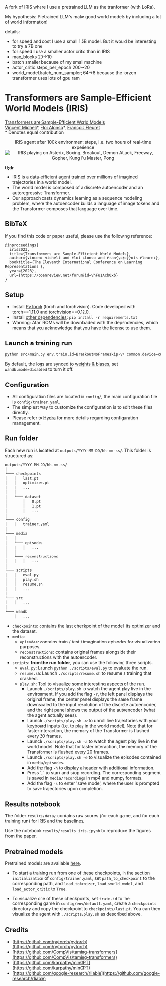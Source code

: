
A fork of IRIS where I use a pretrained LLM as the tranformer (with LoRa). 

My hypothesis: Pretrained LLM's make good world models by including a lot of world information!

details:
- for speed and cost I use a small 1.5B model. But it would be interesting to try a 7B one
- for speed I use a smaller actor critic than in IRIS
- max_blocks 20->10
- batch smaller because of my small machine
- actor_critic.steps_per_epoch 200->20
- world_model.batch_num_sampler; 64->8 because the forzen transformer uses lots of gpu ram

# Transformers are Sample-Efficient World Models (IRIS)

[Transformers are Sample-Efficient World Models](https://openreview.net/forum?id=vhFu1Acb0xb) <br>
[Vincent Micheli](https://vmicheli.github.io)\*, [Eloi Alonso](https://eloialonso.github.io)\*, [François Fleuret](https://fleuret.org/francois/) <br>
\* Denotes equal contribution


<div align='center'>
  IRIS agent after 100k environment steps, i.e. two hours of real-time experience
  <img alt="IRIS playing on Asterix, Boxing, Breakout, Demon Attack, Freeway, Gopher, Kung Fu Master, Pong" src="assets/iris.gif">
</div>

**tl;dr**

- IRIS is a data-efficient agent trained over millions of imagined trajectories in a world model.
- The world model is composed of a discrete autoencoder and an autoregressive Transformer.
- Our approach casts dynamics learning as a sequence modeling problem, where the autoencoder builds a language of image tokens and the Transformer composes that language over time.


## BibTeX

If you find this code or paper useful, please use the following reference:

```
@inproceedings{
  iris2023,
  title={Transformers are Sample-Efficient World Models},
  author={Vincent Micheli and Eloi Alonso and Fran{\c{c}}ois Fleuret},
  booktitle={The Eleventh International Conference on Learning Representations },
  year={2023},
  url={https://openreview.net/forum?id=vhFu1Acb0xb}
}
```

## Setup

- Install [PyTorch](https://pytorch.org/get-started/locally/) (torch and torchvision). Code developed with torch==1.11.0 and torchvision==0.12.0.
- Install [other dependencies](requirements.txt): `pip install -r requirements.txt`
- Warning: Atari ROMs will be downloaded with the dependencies, which means that you acknowledge that you have the license to use them.

## Launch a training run

```bash
python src/main.py env.train.id=BreakoutNoFrameskip-v4 common.device=cuda:0 wandb.mode=online
```

By default, the logs are synced to [weights & biases](https://wandb.ai), set `wandb.mode=disabled` to turn it off.

## Configuration

- All configuration files are located in `config/`, the main configuration file is `config/trainer.yaml`.
- The simplest way to customize the configuration is to edit these files directly.
- Please refer to [Hydra](https://github.com/facebookresearch/hydra) for more details regarding configuration management.

## Run folder

Each new run is located at `outputs/YYYY-MM-DD/hh-mm-ss/`. This folder is structured as:

```txt
outputs/YYYY-MM-DD/hh-mm-ss/
│
└─── checkpoints
│   │   last.pt
|   |   optimizer.pt
|   |   ...
│   │
│   └─── dataset
│       │   0.pt
│       │   1.pt
│       │   ...
│
└─── config
│   |   trainer.yaml
|
└─── media
│   │
│   └─── episodes
│   |   │   ...
│   │
│   └─── reconstructions
│   |   │   ...
│
└─── scripts
|   |   eval.py
│   │   play.sh
│   │   resume.sh
|   |   ...
|
└─── src
|   |   ...
|
└─── wandb
    |   ...
```

- `checkpoints`: contains the last checkpoint of the model, its optimizer and the dataset.
- `media`:
  - `episodes`: contains train / test / imagination episodes for visualization purposes.
  - `reconstructions`: contains original frames alongside their reconstructions with the autoencoder.
- `scripts`: **from the run folder**, you can use the following three scripts.
  - `eval.py`: Launch `python ./scripts/eval.py` to evaluate the run.
  - `resume.sh`: Launch `./scripts/resume.sh` to resume a training that crashed.
  - `play.sh`: Tool to visualize some interesting aspects of the run.
    - Launch `./scripts/play.sh` to watch the agent play live in the environment. If you add the flag `-r`, the left panel displays the original frame, the center panel displays the same frame downscaled to the input resolution of the discrete autoencoder, and the right panel shows the output of the autoencoder (what the agent actually sees).
    - Launch `./scripts/play.sh -w` to unroll live trajectories with your keyboard inputs (i.e. to play in the world model). Note that for faster interaction, the memory of the Transformer is flushed every 20 frames.
    - Launch `./scripts/play.sh -a` to watch the agent play live in the world model. Note that for faster interaction, the memory of the Transformer is flushed every 20 frames.
    - Launch `./scripts/play.sh -e` to visualize the episodes contained in `media/episodes`.
    - Add the flag `-h` to display a header with additional information.
    - Press '`,`' to start and stop recording. The corresponding segment is saved in `media/recordings` in mp4 and numpy formats.
    - Add the flag `-s` to enter 'save mode', where the user is prompted to save trajectories upon completion.

## Results notebook

The folder `results/data/` contains raw scores (for each game, and for each training run) for IRIS and the baselines.

Use the notebook `results/results_iris.ipynb` to reproduce the figures from the paper.

## Pretrained models

Pretrained models are available [here](https://github.com/eloialonso/iris_pretrained_models).

- To start a training run from one of these checkpoints, in the section `initialization` of  `config/trainer.yaml`, set `path_to_checkpoint` to the corresponding path, and `load_tokenizer`, `load_world_model`, and `load_actor_critic` to `True`.

- To visualize one of these checkpoints, set `train.id` to the corresponding game in `config/env/default.yaml`, create a `checkpoints` directory and copy the checkpoint to `checkpoints/last.pt`. You can then visualize the agent with `./scripts/play.sh` as described above.

## Credits

- [https://github.com/pytorch/pytorch](https://github.com/pytorch/pytorch)
- [https://github.com/CompVis/taming-transformers](https://github.com/CompVis/taming-transformers)
- [https://github.com/karpathy/minGPT](https://github.com/karpathy/minGPT)
- [https://github.com/google-research/rliable](https://github.com/google-research/rliable)
